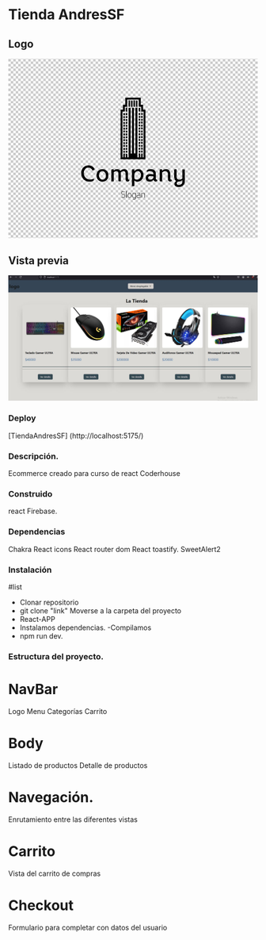 # Tienda AndresSF

## Logo

![image](/src/assets/logo-a.png)

## Vista previa

![image](/src/assets/Captura.JPG)

### Deploy

[TiendaAndresSF] (http://localhost:5175/)

### Descripción.

Ecommerce creado para curso de react Coderhouse

### Construido

react
Firebase.

### Dependencias

Chakra
React icons
React router dom
React toastify.
SweetAlert2

### Instalación

#list

- Clonar repositorio
- git clone "link"
  Moverse a la carpeta del proyecto
- React-APP
- Instalamos dependencias.
  -Compilamos
- npm run dev.

### Estructura del proyecto.

# NavBar

Logo
Menu Categorías
Carrito

# Body

Listado de productos
Detalle de productos

# Navegación.

Enrutamiento entre las diferentes vistas

# Carrito

Vista del carrito de compras

# Checkout

Formulario para completar con datos del usuario
